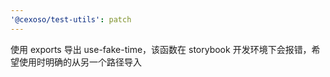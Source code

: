 ```yaml
---
'@cexoso/test-utils': patch
---
```


使用 exports 导出 use-fake-time，该函数在 storybook 开发环境下会报错，希望使用时明确的从另一个路径导入
